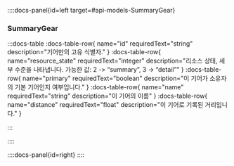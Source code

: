 ::::docs-panel{id=left target=#api-models-SummaryGear}

### SummaryGear

:::docs-table
:docs-table-row{
name="id"
requiredText="string"
description="기어만의 고유 식별자."
}
:docs-table-row{
name="resource_state"
requiredText="integer"
description="리소스 상태, 세부 수준을 나타냅니다. 가능한 값: 2 -&gt; &#8220;summary&#8221;, 3 -&gt; &#8220;detail&#8221;"
}
:docs-table-row{
name="primary"
requiredText="boolean"
description="이 기어가 소유자의 기본 기어인지 여부입니다."
}
:docs-table-row{
name="name"
requiredText="string"
description="이 기어의 이름"
}
:docs-table-row{
name="distance"
requiredText="float"
description="이 기어로 기록된 거리입니다."
}

:::

::::

::::docs-panel{id=right}
::::
